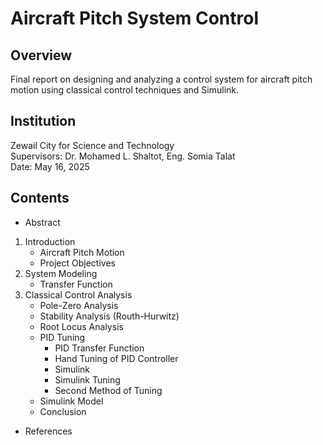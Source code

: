 # Aircraft Pitch System Control

## Overview
Final report on designing and analyzing a control system for aircraft pitch motion using classical control techniques and Simulink.


## Institution
Zewail City for Science and Technology  
Supervisors: Dr. Mohamed L. Shaltot, Eng. Somia Talat  
Date: May 16, 2025

## Contents
- Abstract
1. Introduction
   - Aircraft Pitch Motion
   - Project Objectives
2. System Modeling
   - Transfer Function
3. Classical Control Analysis
   - Pole-Zero Analysis
   - Stability Analysis (Routh-Hurwitz)
   - Root Locus Analysis
   - PID Tuning
     - PID Transfer Function
     - Hand Tuning of PID Controller
     - Simulink
     - Simulink Tuning
     - Second Method of Tuning
   - Simulink Model
   - Conclusion
- References
